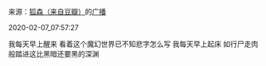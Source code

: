 来源：[狐森（来自豆瓣）](https://www.douban.com/people/153795705/)的[广播](https://www.douban.com/people/153795705/status/2795455963/)


2020-02-07_07:57:27


我每天早上醒来
看着这个魔幻世界已不知悲字怎么写
我每天早上起床
如行尸走肉般踏进这比黑暗还要黑的深渊
